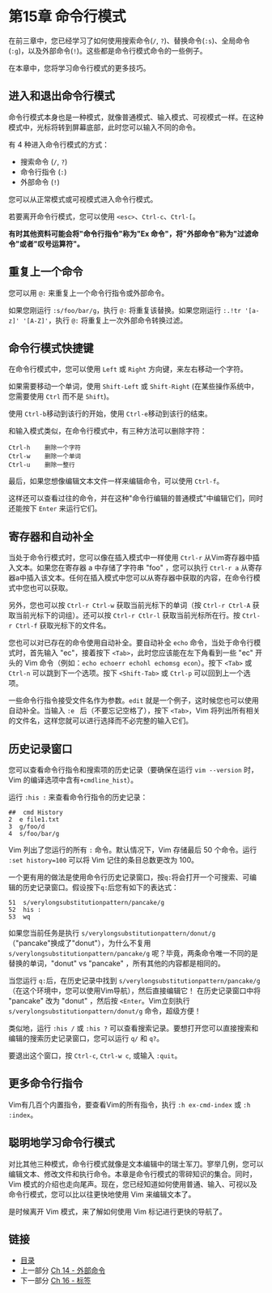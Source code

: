 # 第15章 命令行模式

在前三章中，您已经学习了如何使用搜索命令(`/`, `?`)、替换命令(`:s`)、全局命令(`:g`)，以及外部命令(`!`)。这些都是命令行模式命令的一些例子。

在本章中，您将学习命令行模式的更多技巧。

## 进入和退出命令行模式

命令行模式本身也是一种模式，就像普通模式、输入模式、可视模式一样。在这种模式中，光标将转到屏幕底部，此时您可以输入不同的命令。

有 4 种进入命令行模式的方式：
- 搜索命令 (`/`, `?`)
- 命令行指令 (`:`)
- 外部命令 (`!`)

您可以从正常模式或可视模式进入命令行模式。

若要离开命令行模式，您可以使用 `<esc>`、`Ctrl-c`、`Ctrl-[`。

**有时其他资料可能会将"命令行指令"称为"Ex 命令"，将"外部命令"称为"过滤命令"或者"叹号运算符"。**

## 重复上一个命令

您可以用 `@:` 来重复上一个命令行指令或外部命令。

如果您刚运行 `:s/foo/bar/g`，执行 `@:` 将重复该替换。如果您刚运行 `:.!tr '[a-z]' '[A-Z]'`，执行 `@:` 将重复上一次外部命令转换过滤。

## 命令行模式快捷键

在命令行模式中，您可以使用 `Left` 或 `Right` 方向键，来左右移动一个字符。

如果需要移动一个单词，使用 `Shift-Left` 或 `Shift-Right` (在某些操作系统中，您需要使用 `Ctrl` 而不是 `Shift`)。

使用 `Ctrl-b`移动到该行的开始，使用 `Ctrl-e`移动到该行的结束。

和输入模式类似，在命令行模式中，有三种方法可以删除字符：

```
Ctrl-h    删除一个字符
Ctrl-w    删除一个单词
Ctrl-u    删除一整行
```
最后，如果您想像编辑文本文件一样来编辑命令，可以使用 `Ctrl-f`。

这样还可以查看过往的命令，并在这种"命令行编辑的普通模式"中编辑它们，同时还能按下 `Enter` 来运行它们。

## 寄存器和自动补全

当处于命令行模式时，您可以像在插入模式中一样使用 `Ctrl-r` 从Vim寄存器中插入文本。如果您在寄存器 a 中存储了字符串 "foo" ，您可以执行 `Ctrl-r a` 从寄存器a中插入该文本。任何在插入模式中您可以从寄存器中获取的内容，在命令行模式中您也可以获取。

另外，您也可以按 `Ctrl-r Ctrl-w` 获取当前光标下的单词（按 `Ctrl-r Ctrl-A` 获取当前光标下的词组）。还可以按 `Ctrl-r Ctlr-l` 获取当前光标所在行。按 `Ctrl-r Ctrl-f` 获取光标下的文件名。

您也可以对已存在的命令使用自动补全。要自动补全 `echo` 命令，当处于命令行模式时，首先输入 "ec"，接着按下 `<Tab>`，此时您应该能在左下角看到一些 "ec" 开头的 Vim 命令（例如：`echo echoerr echohl echomsg econ`）。按下 `<Tab>` 或 `Ctrl-n` 可以跳到下一个选项。按下 `<Shift-Tab>` 或 `Ctrl-p` 可以回到上一个选项。

一些命令行指令接受文件名作为参数。`edit` 就是一个例子，这时候您也可以使用自动补全。当输入 `:e ` 后（不要忘记空格了），按下 `<Tab>`，Vim 将列出所有相关的文件名，这样您就可以进行选择而不必完整的输入它们。

## 历史记录窗口

您可以查看命令行指令和搜索项的历史记录（要确保在运行 `vim --version` 时，Vim 的编译选项中含有`+cmdline_hist`）。

运行 `:his :` 来查看命令行指令的历史记录：

```
##  cmd History
2  e file1.txt
3  g/foo/d
4  s/foo/bar/g
```

Vim 列出了您运行的所有 `:` 命令。默认情况下，Vim 存储最后 50 个命令。运行 `:set history=100` 可以将 Vim 记住的条目总数更改为 100。

一个更有用的做法是使用命令行历史记录窗口，按`q:`将会打开一个可搜索、可编辑的历史记录窗口。假设按下`q:`后您有如下的表达式：

```
51  s/verylongsubstitutionpattern/pancake/g
52  his :
53  wq
```

如果您当前任务是执行 `s/verylongsubstitutionpattern/donut/g`（"pancake"换成了"donut"），为什么不复用 `s/verylongsubstitutionpattern/pancake/g` 呢？毕竟，两条命令唯一不同的是替换的单词，"donut" vs "pancake" ，所有其他的内容都是相同的。

当您运行 `q:`后，在历史记录中找到 `s/verylongsubstitutionpattern/pancake/g`（在这个环境中，您可以使用Vim导航），然后直接编辑它！ 在历史记录窗口中将 "pancake" 改为 "donut" ，然后按 `<Enter`。Vim立刻执行 `s/verylongsubstitutionpattern/donut/g` 命令，超级方便！

类似地，运行 `:his /` 或 `:his ?` 可以查看搜索记录。要想打开您可以直接搜索和编辑的搜索历史记录窗口，您可以运行 `q/` 和 `q?`。

要退出这个窗口，按 `Ctrl-c`, `Ctrl-w c`, 或输入 `:quit`。

## 更多命令行指令

Vim有几百个内置指令，要查看Vim的所有指令，执行 `:h ex-cmd-index` 或 `:h :index`。

## 聪明地学习命令行模式

对比其他三种模式，命令行模式就像是文本编辑中的瑞士军刀。寥举几例，您可以编辑文本、修改文件和执行命令。本章是命令行模式的零碎知识的集合。同时，Vim 模式的介绍也走向尾声。现在，您已经知道如何使用普通、输入、可视以及命令行模式，您可以比以往更快地使用 Vim 来编辑文本了。

是时候离开 Vim 模式，来了解如何使用 Vim 标记进行更快的导航了。

## 链接
- [目录](./directory.md)
- 上一部分 [Ch 14 - 外部命令](./ch14_external_commands.md)
- 下一部分 [Ch 16 - 标签](./ch16_tags.md)